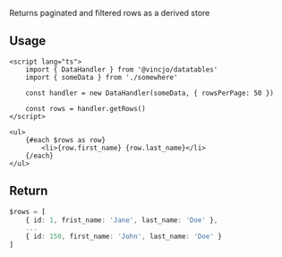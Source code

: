 

Returns paginated and filtered rows as a derived store

## Usage

```svelte
<script lang="ts">
    import { DataHandler } from '@vincjo/datatables'
    import { someData } from './somewhere'

    const handler = new DataHandler(someData, { rowsPerPage: 50 })

    const rows = handler.getRows()
</script>

<ul>
    {#each $rows as row}
        <li>{row.first_name} {row.last_name}</li>
    {/each}
</ul>
```

## Return

```ts
$rows = [
    { id: 1, frist_name: 'Jane', last_name: 'Doe' },
    ...
    { id: 150, first_name: 'John', last_name: 'Doe' }
]
```
